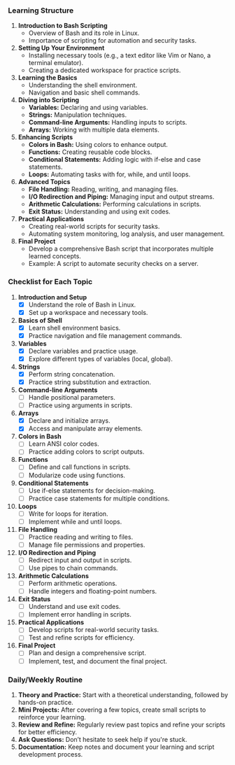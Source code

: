 ### **Learning Structure**
1. **Introduction to Bash Scripting**
    - Overview of Bash and its role in Linux.
    - Importance of scripting for automation and security tasks.
2. **Setting Up Your Environment**
    - Installing necessary tools (e.g., a text editor like Vim or Nano, a terminal emulator).
    - Creating a dedicated workspace for practice scripts.
3. **Learning the Basics**
    - Understanding the shell environment.
    - Navigation and basic shell commands.
4. **Diving into Scripting**
    - **Variables:** Declaring and using variables.
    - **Strings:** Manipulation techniques.
    - **Command-line Arguments:** Handling inputs to scripts.
    - **Arrays:** Working with multiple data elements.
5. **Enhancing Scripts**
    - **Colors in Bash:** Using colors to enhance output.
    - **Functions:** Creating reusable code blocks.
    - **Conditional Statements:** Adding logic with if-else and case statements.
    - **Loops:** Automating tasks with for, while, and until loops.
6. **Advanced Topics**
    - **File Handling:** Reading, writing, and managing files.
    - **I/O Redirection and Piping:** Managing input and output streams.
    - **Arithmetic Calculations:** Performing calculations in scripts.
    - **Exit Status:** Understanding and using exit codes.
7. **Practical Applications**
    - Creating real-world scripts for security tasks.
    - Automating system monitoring, log analysis, and user management.
8. **Final Project**
    - Develop a comprehensive Bash script that incorporates multiple learned concepts.
    - Example: A script to automate security checks on a server.

### **Checklist for Each Topic**
1. **Introduction and Setup**
    - [x]  Understand the role of Bash in Linux.
    - [x]  Set up a workspace and necessary tools.
2. **Basics of Shell**
    - [x]  Learn shell environment basics.
    - [x]  Practice navigation and file management commands.
3. **Variables**
    - [x]  Declare variables and practice usage.
    - [x]  Explore different types of variables (local, global).
4. **Strings**
    - [x]  Perform string concatenation.
    - [x]  Practice string substitution and extraction.
5. **Command-line Arguments**
    - [ ]  Handle positional parameters.
    - [ ]  Practice using arguments in scripts.
6. **Arrays**
    - [x]  Declare and initialize arrays.
    - [x]  Access and manipulate array elements.
7. **Colors in Bash**
    - [ ]  Learn ANSI color codes.
    - [ ]  Practice adding colors to script outputs.
8. **Functions**
    - [ ]  Define and call functions in scripts.
    - [ ]  Modularize code using functions.
9. **Conditional Statements**
    - [ ]  Use if-else statements for decision-making.
    - [ ]  Practice case statements for multiple conditions.
10. **Loops**
    - [ ]  Write for loops for iteration.
    - [ ]  Implement while and until loops.
11. **File Handling**
    - [ ]  Practice reading and writing to files.
    - [ ]  Manage file permissions and properties.
12. **I/O Redirection and Piping**
    - [ ]  Redirect input and output in scripts.
    - [ ]  Use pipes to chain commands.
13. **Arithmetic Calculations**
    - [ ]  Perform arithmetic operations.
    - [ ]  Handle integers and floating-point numbers.
14. **Exit Status**
    - [ ]  Understand and use exit codes.
    - [ ]  Implement error handling in scripts.
15. **Practical Applications**
    - [ ]  Develop scripts for real-world security tasks.
    - [ ]  Test and refine scripts for efficiency.
16. **Final Project**
    - [ ]  Plan and design a comprehensive script.
    - [ ]  Implement, test, and document the final project.

### **Daily/Weekly Routine**
1. **Theory and Practice:** Start with a theoretical understanding, followed by hands-on practice.
2. **Mini Projects:** After covering a few topics, create small scripts to reinforce your learning.
3. **Review and Refine:** Regularly review past topics and refine your scripts for better efficiency.
4. **Ask Questions:** Don’t hesitate to seek help if you're stuck.
5. **Documentation:** Keep notes and document your learning and script development process.
